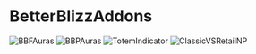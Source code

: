 # BetterBlizzAddons
![BBFAuras](https://github.com/user-attachments/assets/08c36881-6496-47b8-834b-56f8f48023cd)
![BBPAuras](https://github.com/user-attachments/assets/7fd0e49d-e73d-47ea-8e5c-c2c7bb841ca4)
![TotemIndicator](https://github.com/user-attachments/assets/6c3cbd81-451e-4b1b-9986-84e7f3e326d5)
![ClassicVSRetailNP](https://github.com/user-attachments/assets/2bdfa455-c5eb-4969-b19f-81422c010310)
